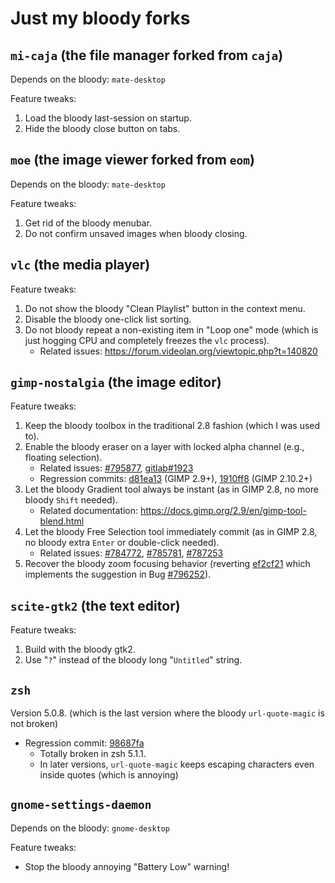 # Just my bloody forks


## `mi-caja` (the file manager forked from `caja`)

Depends on the bloody: `mate-desktop`

Feature tweaks:

1. Load the bloody last-session on startup.
2. Hide the bloody close button on tabs.


## `moe` (the image viewer forked from `eom`)

Depends on the bloody: `mate-desktop`

Feature tweaks:

1. Get rid of the bloody menubar.
2. Do not confirm unsaved images when bloody closing.


## `vlc` (the media player)

Feature tweaks:

1. Do not show the bloody "Clean Playlist" button in the context menu.
2. Disable the bloody one-click list sorting.
3. Do not bloody repeat a non-existing item in "Loop one" mode (which is just hogging CPU and completely freezes the `vlc` process).
   * Related issues: <https://forum.videolan.org/viewtopic.php?t=140820>


## `gimp-nostalgia` (the image editor)

Feature tweaks:

1. Keep the bloody toolbox in the traditional 2.8 fashion (which I was used to).
2. Enable the bloody eraser on a layer with locked alpha channel (e.g., floating selection).
   * Related issues: [#795877](https://bugzilla.gnome.org/show_bug.cgi?id=795877), [gitlab#1923](https://gitlab.gnome.org/GNOME/gimp/issues/1923)
   * Regression commits: [d81ea13](https://github.com/GNOME/gimp/commit/d81ea1315eb6d5915ab93ee8d5fa25f228e5c90e) (GIMP 2.9+), [1910ff8](https://github.com/GNOME/gimp/commit/1910ff8b1ab6f19b57a8f2ab86b2c977576995f3) (GIMP 2.10.2+)
3. Let the bloody Gradient tool always be instant (as in GIMP 2.8, no more bloody `Shift` needed).
   * Related documentation: <https://docs.gimp.org/2.9/en/gimp-tool-blend.html>
4. Let the bloody Free Selection tool immediately commit (as in GIMP 2.8, no bloody extra `Enter` or double-click needed).
   * Related issues: [#784772](https://bugzilla.gnome.org/show_bug.cgi?id=784772), [#785781](https://bugzilla.gnome.org/show_bug.cgi?id=785781), [#787253](https://bugzilla.gnome.org/show_bug.cgi?id=787253)
5. Recover the bloody zoom focusing behavior (reverting [ef2cf21](https://github.com/GNOME/gimp/commit/ef2cf21f109007e722138feb2f945688c535085f) which implements the suggestion in Bug [#796252](https://gitlab.gnome.org/GNOME/gimp/issues/1477)).


## `scite-gtk2` (the text editor)

Feature tweaks:

1. Build with the bloody gtk2.
2. Use "`?`" instead of the bloody long "`Untitled`" string.


## `zsh`

Version 5.0.8. (which is the last version where the bloody `url-quote-magic` is not broken)

* Regression commit: [98687fa](https://github.com/zsh-users/zsh/commit/98687fa1dec803f041cbb5417c146d8aa5129b53)
  * Totally broken in zsh 5.1.1.
  * In later versions, `url-quote-magic` keeps escaping characters even inside quotes (which is annoying)


## `gnome-settings-daemon`

Depends on the bloody: `gnome-desktop`

Feature tweaks:

* Stop the bloody annoying "Battery Low" warning!
